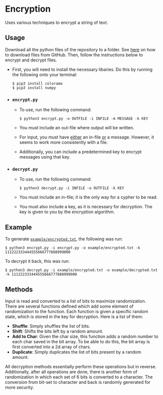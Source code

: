 # Encryption
Uses various techniques to encrypt a string of text.

## Usage

Download all the python files of the repository to a folder. See [here](https://www.gitkraken.com/learn/git/github-download#how-to-downlaod-a-file-from-github) on how to download files from GitHub. Then, follow the instructions below to encrypt and decrypt files.

- First, you will need to install the necessary libaries. Do this by running the following onto your terminal:

    ```
    $ pip3 install colorama
    $ pip3 install numpy
    ```
- ### `encrypt.py`
    - To use, run the following command:

        ```
        $ python3 encrypt.py -o OUTFILE -i INFILE -m MESSAGE -k KEY
        ```
    - You must include an out-file where output will be written.
    - For input, you must have <u>either</u> an in-file <u>or</u> a message. However, it seems to work more consistently with a file.
    - Additionally, you can include a predetermined key to encrypt messages using that key.
    
- ### `decrypt.py`
    - To use, run the following command:

        ```
        $ python3 decrypt.py -i INFILE -o OUTFILE -k KEY
        ```

    - You must include an in-file; it is the only way for a cypher to be read.
    - You must also include a key, as it is necessary for decryption. The key is given to you by the encryption algorithm.

## Example

To generate [`example/encrypted.txt`](https://github.com/vivaansinghvi07/encryption/tree/main/example/encrypted.txt), the following was run:

```
$ python3 encrypt.py -i encrypt.py -o example/encrypted.txt -k 111222333444555666777888999000   
```

To decrypt it back, this was run:

```
$ python3 decrypt.py -i example/encrypted.txt -o example/decrypted.txt -k 111222333444555666777888999000
```

## Methods

Input is read and converted to a list of bits to maximize randomization. There are several functions defined which add some element of randomization to the function. Each function is given a specific random state, which is stored in the key for decryption. Here is a list of them:
- **Shuffle**: Simply shuffles the list of bits.
- **Shift**: Shifts the bits left by a random amount.
- **Add to Char**: Given the char size, this function adds a random number to each char saved in the bit array. To be able to do this, the bit array is first converted into a 2d array of chars.
- **Duplicate**: Simply duplicates the list of bits present by a random amount.

All decryption methods essentially perform these operations but in reverse. Additionally, after all operations are done, there is another form of randomization in which each set of 6 bits is converted to a character. The conversion from bit-set to character and back is randomly generated for more security.
